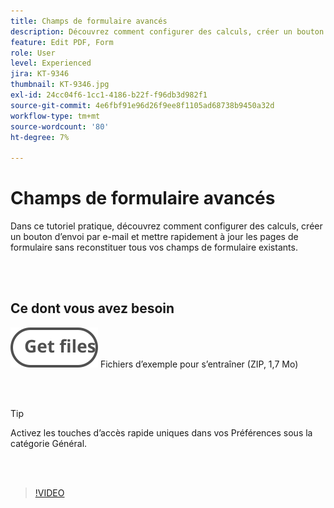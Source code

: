 ```yaml
---
title: Champs de formulaire avancés
description: Découvrez comment configurer des calculs, créer un bouton d’envoi par e-mail et mettre à jour rapidement les pages de formulaire sans recréer tous vos champs de formulaire existants
feature: Edit PDF, Form
role: User
level: Experienced
jira: KT-9346
thumbnail: KT-9346.jpg
exl-id: 24cc04f6-1cc1-4186-b22f-f96db3d982f1
source-git-commit: 4e6fbf91e96d26f9ee8f1105ad68738b9450a32d
workflow-type: tm+mt
source-wordcount: '80'
ht-degree: 7%

---
```


# Champs de formulaire avancés

Dans ce tutoriel pratique, découvrez comment configurer des calculs, créer un bouton d’envoi par e-mail et mettre rapidement à jour les pages de formulaire sans reconstituer tous vos champs de formulaire existants.

<br> 

## Ce dont vous avez besoin

[![Obtenir des fichiers](../assets/Getfiles.svg)](../assets/ProjectEstimate.zip)
Fichiers d’exemple pour s’entraîner (ZIP, 1,7 Mo)

<br> 

>[!TIP]
>
>Activez les touches d’accès rapide uniques dans vos Préférences sous la catégorie Général.

<br> 

>[!VIDEO](https://video.tv.adobe.com/v/3446333?quality=12&learn=on&hidetitle=true&captions=fre_fr)
